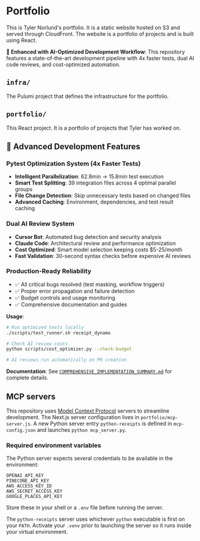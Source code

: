 # Portfolio

This is Tyler Norlund's portfolio. It is a static website hosted on S3 and served through CloudFront. The website is a portfolio of projects and is built using React.

**🚀 Enhanced with AI-Optimized Development Workflow**: This repository features a state-of-the-art development pipeline with 4x faster tests, dual AI code reviews, and cost-optimized automation.

## `infra/`

The Pulumi project that defines the infrastructure for the portfolio.

## `portfolio/`

This React project. It is a portfolio of projects that Tyler has worked on.

## 🚀 Advanced Development Features

### **Pytest Optimization System (4x Faster Tests)**
- **Intelligent Parallelization**: 62.8min → 15.8min test execution
- **Smart Test Splitting**: 39 integration files across 4 optimal parallel groups  
- **File Change Detection**: Skip unnecessary tests based on changed files
- **Advanced Caching**: Environment, dependencies, and test result caching

### **Dual AI Review System**
- **Cursor Bot**: Automated bug detection and security analysis
- **Claude Code**: Architectural review and performance optimization
- **Cost Optimized**: Smart model selection keeping costs $5-25/month
- **Fast Validation**: 30-second syntax checks before expensive AI reviews

### **Production-Ready Reliability**
- ✅ All critical bugs resolved (test masking, workflow triggers)
- ✅ Proper error propagation and failure detection
- ✅ Budget controls and usage monitoring
- ✅ Comprehensive documentation and guides

**Usage**:
```bash
# Run optimized tests locally
./scripts/test_runner.sh receipt_dynamo

# Check AI review costs
python scripts/cost_optimizer.py --check-budget

# AI reviews run automatically on PR creation
```

**Documentation**: See [`COMPREHENSIVE_IMPLEMENTATION_SUMMARY.md`](COMPREHENSIVE_IMPLEMENTATION_SUMMARY.md) for complete details.

## MCP servers

This repository uses [Model Context Protocol](https://github.com/modelcontextprotocol)
servers to streamline development. The Next.js server configuration lives in
`portfolio/mcp-server.js`. A new Python server entry `python-receipts` is
defined in `mcp-config.json` and launches `python mcp_server.py`.

### Required environment variables

The Python server expects several credentials to be available in the
environment:

```
OPENAI_API_KEY
PINECONE_API_KEY
AWS_ACCESS_KEY_ID
AWS_SECRET_ACCESS_KEY
GOOGLE_PLACES_API_KEY
```

Store these in your shell or a `.env` file before running the server.

The `python-receipts` server uses whichever `python` executable is first on
your `PATH`. Activate your `.venv` prior to launching the server so it runs
inside your virtual environment.
